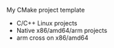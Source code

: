 
My CMake project template
- C/C++ Linux projects
- Native x86/amd64/arm projects
- arm cross on x86/amd64
